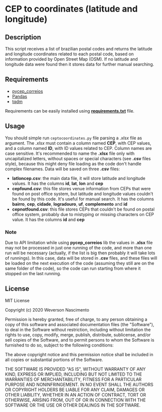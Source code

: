 # CEP to coordinates (latitude and longitude)

## Description

This script receives a list of brazilian postal codes and returns the latitude and longitude coordinates related to each postal code, based on information provided by Open Street Map (OSM). If no latitude and longitude data were found then it stores data for further manual searching.

## Requirements

* [pycep_correios](https://pycep-correios.readthedocs.io/pt/develop/)
* [Pandas](https://pandas.pydata.org/)
* [tqdm](https://tqdm.github.io/)

Requirements can be easily installed using [**requirements.txt**](requirements.txt) file.

## Usage

You should simple run `ceptocoordinates.py` file parsing a _.xlsx_ file as argument. The _.xlsx_ must contain a column named **CEP**, with CEP values, and a column named **ID**, with ID values related to CEP. Column names are case sensitive. It's recommended to name the **.xlsx** file only with uncapitalized letters, without spaces or special characters (see **.csv** files style), because this might deny file loading as the code don't handle complex filenames. Data will be saved on three **.csv** files:

* **latloncep.csv**: the main data file, it will store latitude and longitude values. It has the columns **id**, **lat**, **lon** and **cep**
* **cepfound.csv**: this file stores venue information from CEPs that were found on post office system, but latitude and longitude values couldn't be found by this code. It's useful for manual search. It has the columns **bairro**, **cep**, **cidade**, **logradouro**, **uf**, **complemento** and **id**
* **cepnotfound.csv**: this file stores CEPs that couldn't be found on postal office system, probably due to mistyping or missing characters on CEP value. It has the columns **id** and **cep**

### Note

Due to API limitation while using **pycep_correios** lib the values in **.xlsx** file may not be processed in just one running of the code, and more than one run will be necessary (actually, if the list is big then probably it will take lots of runnings). In this case, data will be stored in **.csv** files, and these files will be loaded on the next execution of the code (assuming they still are on the same folder of the code), so the code can run starting from where it stopped on the last running.

## License

MIT License

Copyright (c) 2020 Weverson Nascimento

Permission is hereby granted, free of charge, to any person obtaining a copy
of this software and associated documentation files (the "Software"), to deal
in the Software without restriction, including without limitation the rights
to use, copy, modify, merge, publish, distribute, sublicense, and/or sell
copies of the Software, and to permit persons to whom the Software is
furnished to do so, subject to the following conditions:

The above copyright notice and this permission notice shall be included in all
copies or substantial portions of the Software.

THE SOFTWARE IS PROVIDED "AS IS", WITHOUT WARRANTY OF ANY KIND, EXPRESS OR
IMPLIED, INCLUDING BUT NOT LIMITED TO THE WARRANTIES OF MERCHANTABILITY,
FITNESS FOR A PARTICULAR PURPOSE AND NONINFRINGEMENT. IN NO EVENT SHALL THE
AUTHORS OR COPYRIGHT HOLDERS BE LIABLE FOR ANY CLAIM, DAMAGES OR OTHER
LIABILITY, WHETHER IN AN ACTION OF CONTRACT, TORT OR OTHERWISE, ARISING FROM,
OUT OF OR IN CONNECTION WITH THE SOFTWARE OR THE USE OR OTHER DEALINGS IN THE
SOFTWARE.
